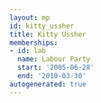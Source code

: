 ```yaml
---
layout: mp
id: kitty_ussher
title: Kitty Ussher
memberships:
- id: lab
  name: Labour Party
  start: '2005-06-28'
  end: '2010-03-30'
autogenerated: true
---
```

